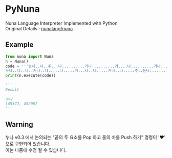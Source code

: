 # PyNuna
Nuna Language Interpreter Implemented with Python <br>
Original Details : [nunalang/nuna](https://github.com/nunalang/nuna)

## Example
```Python
from nuna import Nuna
n = Nuna()
code = '''눈나..나..주...나..........거나..........거....나..........거나..........거나....누........나.........♥
누나..나..나..거나..나.....나.....거...나..나.....거나..나.....주..눈나..........나..........♥!'''
print(n.execute(code))

'''
Result

누나
[45572, 45208]
'''
```

## Warning
누나 v0.3 에서 논의되는 "끝의 두 요소를 Pop 하고 둘의 차를 Push 하기" 명령이 '♥' 으로 구현되어 있습니다. <br>
이는 나중에 수정 될 수 있습니다.
